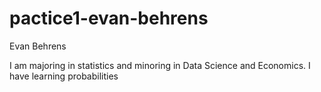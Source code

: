 # pactice1-evan-behrens

Evan Behrens

I am majoring in statistics and minoring in Data Science and Economics.
I have learning probabilities

